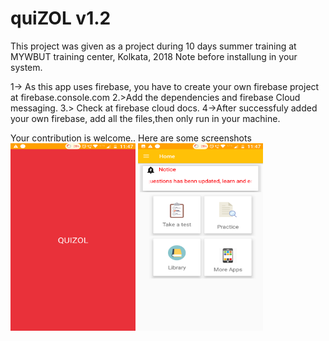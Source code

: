 # quiZOL v1.2
This project was given as a project during 10 days summer training at MYWBUT training center, Kolkata, 2018
Note before installung in your system.

1-> As this app uses firebase, you have to create your own firebase project at firebase.console.com
2.>Add the dependencies and firebase Cloud messaging.
3.> Check at firebase cloud docs.
4->After successfuly added your own firebase, add all the files,then only run in your machine.

Your contribution is welcome..
 Here  are some screenshots
 <img src="images/Screenshot_20180829-234743.png" width="200" height="300" >
 <img src="images/Screenshot_20180829-234748.png" width="200" height="300">
 
